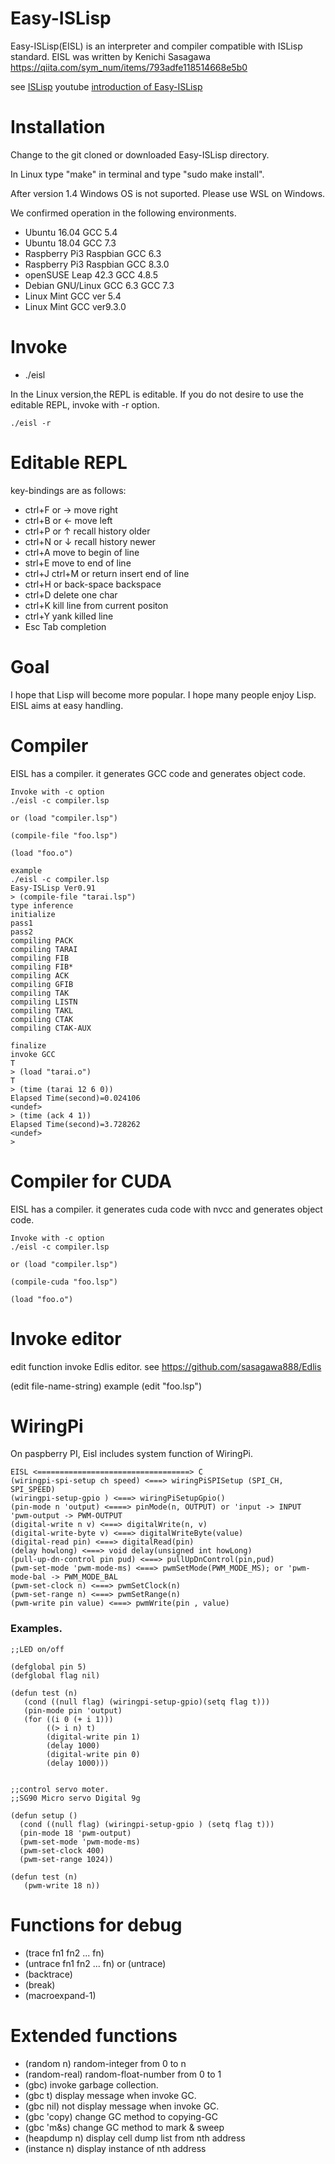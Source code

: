 # Easy-ISLisp

Easy-ISLisp(EISL) is an interpreter and compiler compatible with ISLisp standard.
EISL was written by Kenichi Sasagawa
https://qiita.com/sym_num/items/793adfe118514668e5b0

see [ISLisp](https://en.wikipedia.org/wiki/ISLISP)
youtube [introduction of Easy-ISLisp](https://www.youtube.com/watch?v=KfrRyKMcTw8&t=330s)

# Installation
Change to the git cloned or downloaded Easy-ISLisp directory.

In Linux  type "make" in terminal and  type "sudo make install".

After version 1.4 Windows OS is not suported. Please use WSL on Windows.

We confirmed operation in the following environments.
- Ubuntu 16.04 GCC 5.4
- Ubuntu 18.04 GCC 7.3
- Raspberry Pi3 Raspbian GCC 6.3
- Raspberry Pi3 Raspbian GCC 8.3.0
- openSUSE Leap 42.3 GCC 4.8.5
- Debian GNU/Linux GCC 6.3 GCC 7.3
- Linux Mint GCC ver 5.4
- Linux Mint GCC ver9.3.0



# Invoke
- ./eisl 

In the Linux version,the REPL is editable. If you do not desire to use the editable REPL, invoke with -r option.

```
./eisl -r
```

# Editable REPL
key-bindings are as follows:

- ctrl+F  or → move right
- ctrl+B  or ← move left 
- ctrl+P  or ↑ recall history older
- ctrl+N  or ↓ recall history newer
- ctrl+A  move to begin of line
- strl+E  move to end of line 
- ctrl+J ctrl+M or return insert end of line
- ctrl+H  or back-space  backspace
- ctrl+D  delete one char
- ctrl+K  kill line from current positon
- ctrl+Y  yank killed line
- Esc Tab completion

# Goal
I hope that Lisp will become more popular. I hope many people enjoy Lisp. EISL aims at easy handling.

# Compiler
EISL has a compiler. it generates GCC code and generates object code.

```
Invoke with -c option
./eisl -c compiler.lsp

or (load "compiler.lsp")

(compile-file "foo.lsp")

(load "foo.o")

example
./eisl -c compiler.lsp
Easy-ISLisp Ver0.91
> (compile-file "tarai.lsp")
type inference
initialize
pass1
pass2
compiling PACK
compiling TARAI
compiling FIB
compiling FIB*
compiling ACK
compiling GFIB
compiling TAK
compiling LISTN
compiling TAKL
compiling CTAK
compiling CTAK-AUX

finalize
invoke GCC
T
> (load "tarai.o")
T
> (time (tarai 12 6 0))
Elapsed Time(second)=0.024106
<undef>
> (time (ack 4 1))
Elapsed Time(second)=3.728262
<undef>
>
```



# Compiler for CUDA
EISL has a compiler. it generates cuda code with nvcc and generates object code.

```
Invoke with -c option
./eisl -c compiler.lsp

or (load "compiler.lsp")

(compile-cuda "foo.lsp")

(load "foo.o")
```

# Invoke editor
edit function invoke Edlis editor.
see https://github.com/sasagawa888/Edlis

(edit file-name-string) example (edit "foo.lsp")

# WiringPi
On paspberry PI, Eisl includes system function of WiringPi. 


```
EISL <==================================> C
(wiringpi-spi-setup ch speed) <===> wiringPiSPISetup (SPI_CH, SPI_SPEED)
(wiringpi-setup-gpio ) <===> wiringPiSetupGpio()
(pin-mode n 'output) <====> pinMode(n, OUTPUT) or 'input -> INPUT 'pwm-output -> PWM-OUTPUT
(digital-write n v) <===> digitalWrite(n, v)
(digital-write-byte v) <===> digitalWriteByte(value)
(digital-read pin) <===> digitalRead(pin)
(delay howlong) <===> void delay(unsigned int howLong)
(pull-up-dn-control pin pud) <===> pullUpDnControl(pin,pud)
(pwm-set-mode 'pwm-mode-ms) <===> pwmSetMode(PWM_MODE_MS); or 'pwm-mode-bal -> PWM_MODE_BAL
(pwm-set-clock n) <===> pwmSetClock(n)
(pwm-set-range n) <===> pwmSetRange(n)
(pwm-write pin value) <===> pwmWrite(pin , value)
```

### Examples.

```
;;LED on/off

(defglobal pin 5)
(defglobal flag nil)

(defun test (n)
   (cond ((null flag) (wiringpi-setup-gpio)(setq flag t)))
   (pin-mode pin 'output)
   (for ((i 0 (+ i 1)))
        ((> i n) t)
        (digital-write pin 1)
        (delay 1000)
        (digital-write pin 0)
        (delay 1000)))


;;control servo moter.
;;SG90 Micro servo Digital 9g

(defun setup ()
  (cond ((null flag) (wiringpi-setup-gpio ) (setq flag t)))
  (pin-mode 18 'pwm-output)
  (pwm-set-mode 'pwm-mode-ms)
  (pwm-set-clock 400)
  (pwm-set-range 1024))

(defun test (n)
   (pwm-write 18 n))
```


# Functions for debug
- (trace fn1 fn2 ... fn)
- (untrace fn1 fn2 ... fn) or (untrace)
- (backtrace)
- (break)
- (macroexpand-1)

# Extended functions
- (random n) random-integer from 0 to n
- (random-real) random-float-number from 0 to 1
- (gbc) invoke garbage collection.
- (gbc t) display message when invoke GC.
- (gbc nil) not display message when invoke GC.
- (gbc 'copy) change GC method to copying-GC
- (gbc 'm&s) change GC method to mark & sweep
- (heapdump n) display cell dump list from nth address
- (instance n) display instance of nth address
